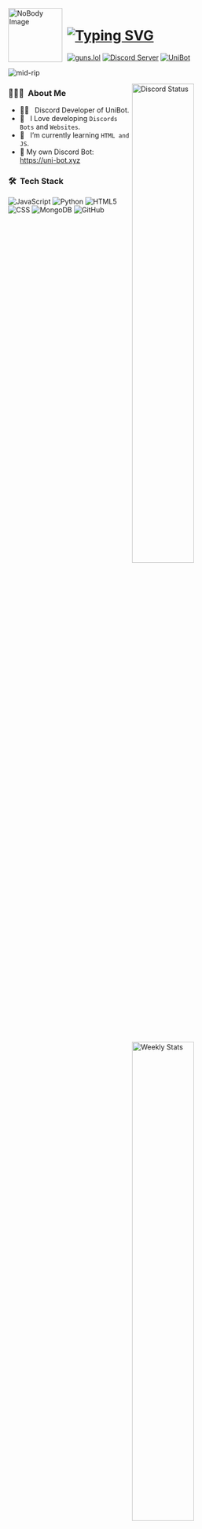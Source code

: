 

<img width="110" height="110" align="left" style="float: left; margin: 0 10px 0 0;" alt="NoBody Image" src="https://images.uni-bot.xyz/RejectModders/rejectmodders.gif">  

# [![Typing SVG](https://readme-typing-svg.herokuapp.com?font=Fira+Code&weight=900&size=41&pause=1000&color=5865f2&width=450&height=70&lines=Hey!+I'm+Reject!+;Welcome+To+My+GitHub)](https://git.io/typing-svg) 
[![guns.lol](https://img.shields.io/badge/guns.lol-946ca4?style=plastic&logoColor=000000)](https://guns.lol/RejectModders)
[![Discord Server](https://img.shields.io/badge/Discord%20Server-7289da?style=plastic&logoColor=000000)](https://discord.gg/nEyYXTnpEw)
[![UniBot](https://img.shields.io/badge/UniBot-5865f2?style=plastic&logo=dependabot&logoColor=000000&color=5865f2)](https://dsc.gg/uni-bot)

<p align="left"> <img src="https://komarev.com/ghpvc/?username=RejectModderss&label=Profile%20views&color=0e75b6&style=plastic" alt="mid-rip" /> </p>

<div aling="right">
<a href="https://discord.com/users/418941954252996609" target="_blank">
	<img width="50%" align="right" alt="Discord Status" src="https://lanyard.cnrad.dev/api/418941954252996609?bg=1f1f1f&borderRadius=5px">
</a>

</a>
<a href="https://wakatime.com/@RejectModders" target="_blank">
	<img width="50%" align="right" alt="Weekly Stats" src="https://github-readme-stats.vercel.app/api/wakatime?username=RejectModders&border_radius=5px&theme=dark&bg_color=1f1f1f&border_color=1f1f1f&icon_color=58a6ff&show_icons=true&disable_animations=true&custom_title=RejectModders%20Stats%20🎈:">
</a>
</div>

<h3> 👨🏻‍💻 &nbsp;About Me </h3>

- 👨‍💻 &nbsp; Discord Developer of UniBot.
- 💬 &nbsp; I Love developing `Discords Bots` and `Websites`.
- 🌱 &nbsp; I’m currently learning `HTML and JS`.
- 🎈 My own Discord Bot: https://uni-bot.xyz
<h3> 🛠 &nbsp;Tech Stack</h3>

![JavaScript](https://img.shields.io/badge/-JavaScript-333333?style=for-the-badge&logo=javascript)
![Python](https://img.shields.io/badge/-Python-333333?style=for-the-badge&logo=python)
![HTML5](https://img.shields.io/badge/-HTML5-333333?style=for-the-badge&logo=HTML5)
![CSS](https://img.shields.io/badge/-CSS-333333?style=for-the-badge&logo=CSS3&logoColor=1572B6)
![MongoDB](https://img.shields.io/badge/-MongoDB-333333?style=for-the-badge&logo=mongodb)
![GitHub](https://img.shields.io/badge/-GitHub-333333?style=for-the-badge&logo=github)
<!-- ![React](https://img.shields.io/badge/-React-333333?style=for-the-badge&logo=react) -->
<!-- # ![Git](https://img.shields.io/badge/-Git-333333?style=for-the-badge&logo=git) -->
<!-- # ![Markdown](https://img.shields.io/badge/-Markdown-333333?style=for-the-badge&logo=markdown) -->
<!-- # ![Visual Studio Code](https://img.shields.io/badge/-Visual%20Studio%20Code-333333?style=for-the-badge&logo=visual-studio-code&logoColor=007ACC) -->
<!-- # ![Photoshop](https://img.shields.io/badge/-Photoshop-333333?style=for-the-badge&logo=adobe-photoshop) -->




